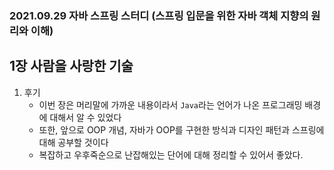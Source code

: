 ### 2021.09.29 자바 스프링 스터디 (스프링 입문을 위한 자바 객체 지향의 원리와 이해)

## 1장 사람을 사랑한 기술



1. 후기
   - 이번 장은 머리말에 가까운 내용이라서 `Java`라는 언어가 나온 프로그래밍 배경에 대해서 알 수 있었다
   - 또한, 앞으로 OOP 개념, 자바가 OOP를 구현한 방식과 디자인 패턴과 스프링에 대해 공부할 것이다
   - 복잡하고 우후죽순으로 난잡해있는 단어에 대해 정리할 수 있어서 좋았다.

